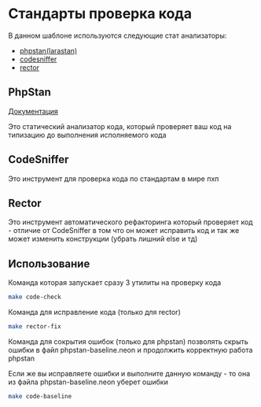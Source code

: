 # Стандарты проверка кода

В данном шаблоне используются следующие стат анализаторы:

* [phpstan(larastan)](https://github.com/larastan/larastan) 
* [codesniffer](https://github.com/squizlabs/PHP_CodeSniffer)
* [rector](https://github.com/driftingly/rector-laravel)

## PhpStan

[Документация](https://phpstan.org/)

Это статический анализатор кода, который проверяет ваш код на 
типизацию до выполнения исполняемого кода

## CodeSniffer

Это инструмент для проверка кода по стандартам в мире пхп

## Rector

Это инструмент автоматического рефакторинга который проверяет код - отличие от CodeSniffer в том что он может исправить 
код и так же может изменить конструкции (убрать лишний else и тд)

## Использование

Команда которая запускает сразу 3 утилиты на проверку кода

```bash
make code-check
```

Команда для исправление кода (только для rector)

```bash
make rector-fix
```

Команда для сокрытия ошибок (только для phpstan) позволять скрыть ошибки в файл phpstan-baseline.neon и продолжить корректную работа phpstan

Если же вы исправляете ошибки и выполните данную команду - то она из файла phpstan-baseline.neon уберет ошибки

```bash
make code-baseline
```


